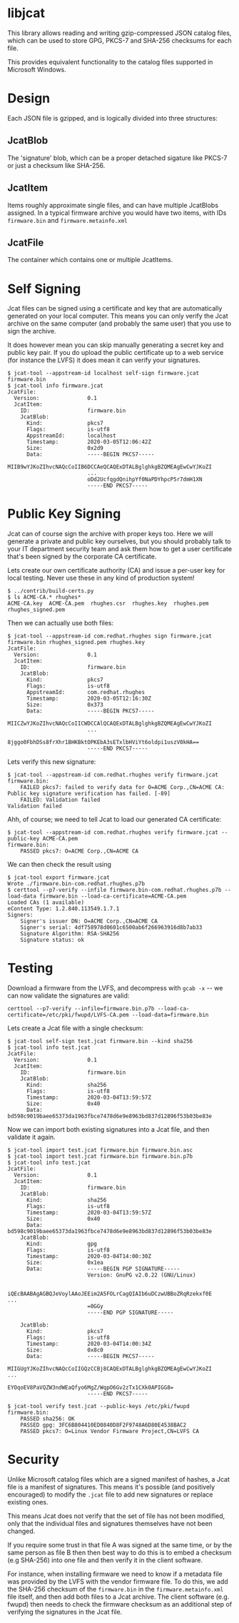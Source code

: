 libjcat
=======

This library allows reading and writing gzip-compressed JSON catalog files,
which can be used to store GPG, PKCS-7 and SHA-256 checksums for each file.

This provides equivalent functionality to the catalog files supported in
Microsoft Windows.

Design
======

Each JSON file is gzipped, and is logically divided into three structures:

JcatBlob
--------

The 'signature' blob, which can be a proper detached sigature like PKCS-7 or
just a checksum like SHA-256.

JcatItem
--------

Items roughly approximate single files, and can have multiple JcatBlobs assigned.
In a typical firmware archive you would have two items, with IDs `firmware.bin`
and `firmware.metainfo.xml`

JcatFile
--------

The container which contains one or multiple JcatItems.

Self Signing
============

Jcat files can be signed using a certificate and key that are automatically
generated on your local computer. This means you can only verify the Jcat
archive on the same computer (and probably the same user) that you use to sign
the archive.

It does however mean you can skip manually generating a secret key and public
key pair. If you do upload the public certificate up to a web service (for
instance the LVFS) it does mean it can verify your signatures.

    $ jcat-tool --appstream-id localhost self-sign firmware.jcat firmware.bin
    $ jcat-tool info firmware.jcat
    JcatFile:
      Version:               0.1
      JcatItem:
        ID:                  firmware.bin
        JcatBlob:
          Kind:              pkcs7
          Flags:             is-utf8
          AppstreamId:       localhost
          Timestamp:         2020-03-05T12:06:42Z
          Size:              0x2d9
          Data:              -----BEGIN PKCS7-----
                             MIIB9wYJKoZIhvcNAQcCoIIB6DCCAeQCAQExDTALBglghkgBZQMEAgEwCwYJKoZI
                             ...
                             oDd2UcfqgdQnihpYf0NaPDYhpcP5r7dmH1XN
                             -----END PKCS7-----

Public Key Signing
==================

Jcat can of course sign the archive with proper keys too. Here we will generate
a private and public key ourselves, but you should probably talk to your IT
department security team and ask them how to get a user certificate that's been
signed by the corporate CA certificate.

Lets create our own certificate authority (CA) and issue a per-user key for
local testing. Never use these in any kind of production system!

    $ ../contrib/build-certs.py
    $ ls ACME-CA.* rhughes*
    ACME-CA.key  ACME-CA.pem  rhughes.csr  rhughes.key  rhughes.pem  rhughes_signed.pem

Then we can actually use both files:

    $ jcat-tool --appstream-id com.redhat.rhughes sign firmware.jcat firmware.bin rhughes_signed.pem rhughes.key
    JcatFile:
      Version:               0.1
      JcatItem:
        ID:                  firmware.bin
        JcatBlob:
          Kind:              pkcs7
          Flags:             is-utf8
          AppstreamId:       com.redhat.rhughes
          Timestamp:         2020-03-05T12:16:30Z
          Size:              0x373
          Data:              -----BEGIN PKCS7-----
                             MIICZwYJKoZIhvcNAQcCoIICWDCCAlQCAQExDTALBglghkgBZQMEAgEwCwYJKoZI
                             ...
                             8jggo0FbhDSs8frXhr1BHKBktOPKEbA3sETxlbHViYt6oldpi1uszV0kHA==
                             -----END PKCS7-----

Lets verify this new signature:

    $ jcat-tool --appstream-id com.redhat.rhughes verify firmware.jcat
    firmware.bin:
        FAILED pkcs7: failed to verify data for O=ACME Corp.,CN=ACME CA: Public key signature verification has failed. [-89]
        FAILED: Validation failed
    Validation failed

Ahh, of course; we need to tell Jcat to load our generated CA certificate:

    $ jcat-tool --appstream-id com.redhat.rhughes verify firmware.jcat --public-key ACME-CA.pem
    firmware.bin:
        PASSED pkcs7: O=ACME Corp.,CN=ACME CA

We can then check the result using

    $ jcat-tool export firmware.jcat
    Wrote ./firmware.bin-com.redhat.rhughes.p7b
    $ certtool --p7-verify --infile firmware.bin-com.redhat.rhughes.p7b --load-data firmware.bin --load-ca-certificate=ACME-CA.pem
    Loaded CAs (1 available)
    eContent Type: 1.2.840.113549.1.7.1
    Signers:
        Signer's issuer DN: O=ACME Corp.,CN=ACME CA
        Signer's serial: 4df758978d0601c6500ab6f266963916d8b7ab33
        Signature Algorithm: RSA-SHA256
        Signature status: ok

Testing
=======

Download a firmware from the LVFS, and decompress with `gcab -x` -- we can now
validate the signatures are valid:

    certtool --p7-verify --infile=firmware.bin.p7b --load-ca-certificate=/etc/pki/fwupd/LVFS-CA.pem --load-data=firmware.bin

Lets create a Jcat file with a single checksum:

    $ jcat-tool self-sign test.jcat firmware.bin --kind sha256
    $ jcat-tool info test.jcat
    JcatFile:
      Version:               0.1
      JcatItem:
        ID:                  firmware.bin
        JcatBlob:
          Kind:              sha256
          Flags:             is-utf8
          Timestamp:         2020-03-04T13:59:57Z
          Size:              0x40
          Data:              bd598c9019baee65373da1963fbce7478d6e9e8963bd837d12896f53b03be83e

Now we can import both existing signatures into a Jcat file, and then validate
it again.

    $ jcat-tool import test.jcat firmware.bin firmware.bin.asc
    $ jcat-tool import test.jcat firmware.bin firmware.bin.p7b
    $ jcat-tool info test.jcat
    JcatFile:
      Version:               0.1
      JcatItem:
        ID:                  firmware.bin
        JcatBlob:
          Kind:              sha256
          Flags:             is-utf8
          Timestamp:         2020-03-04T13:59:57Z
          Size:              0x40
          Data:              bd598c9019baee65373da1963fbce7478d6e9e8963bd837d12896f53b03be83e
        JcatBlob:
          Kind:              gpg
          Flags:             is-utf8
          Timestamp:         2020-03-04T14:00:30Z
          Size:              0x1ea
          Data:              -----BEGIN PGP SIGNATURE-----
                             Version: GnuPG v2.0.22 (GNU/Linux)

                             iQEcBAABAgAGBQJeVoylAAoJEEim2A5FOLrCagQIAIb6uDCzwUBBoZRqRzekxf0E
    ...
                             =0GGy
                             -----END PGP SIGNATURE-----

        JcatBlob:
          Kind:              pkcs7
          Flags:             is-utf8
          Timestamp:         2020-03-04T14:00:34Z
          Size:              0x8c0
          Data:              -----BEGIN PKCS7-----
                             MIIGUgYJKoZIhvcNAQcCoIIGQzCCBj8CAQExDTALBglghkgBZQMEAgEwCwYJKoZI
    ...
                             EYOqoEV8PaVQZW3ndWEaQfyo6MgZ/WqpO6Gv2zTx1CXk0APIGG8=
                             -----END PKCS7-----

    $ jcat-tool verify test.jcat --public-keys /etc/pki/fwupd
    firmware.bin:
        PASSED sha256: OK
        PASSED gpg: 3FC6B804410ED0840D8F2F9748A6D80E4538BAC2
        PASSED pkcs7: O=Linux Vendor Firmware Project,CN=LVFS CA

Security
========

Unlike Microsoft catalog files which are a signed manifest of hashes, a Jcat file
is a manifest of signatures. This means it's possible (and positively encouraged)
to modify the `.jcat` file to add new signatures or replace existing ones.

This means Jcat does not verify that the set of file has not been modified, only
that the individual files and signatures themselves have not been changed.

If you require some trust in that file A was signed at the same time, or by the
same person as file B then then best way to do this is to embed a checksum (e.g
SHA-256) into one file and then verify it in the client software.

For instance, when installing firmware we need to know if a metadata file was
provided by the LVFS with the vendor firmware file. To do this, we add the
SHA-256 checksum of the `firmware.bin` in the `firmware.metainfo.xml` file itself,
and then add both files to a Jcat archive.
The client software (e.g. fwupd) then needs to check the firmware checksum as
an additional step of verifying the signatures in the Jcat file.
